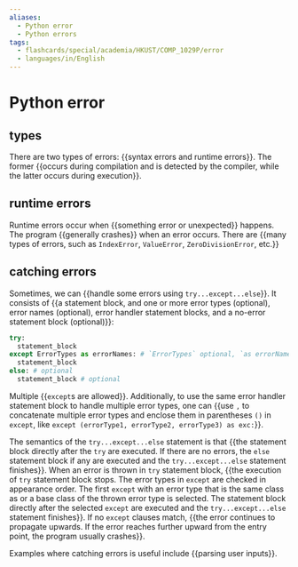 ```yaml
---
aliases:
  - Python error
  - Python errors
tags:
  - flashcards/special/academia/HKUST/COMP_1029P/error
  - languages/in/English
---
```


# Python error

## types

There are two types of errors: {{syntax errors and runtime errors}}. The former {{occurs during compilation and is detected by the compiler, while the latter occurs during execution}}.

## runtime errors

Runtime errors occur when {{something error or unexpected}} happens. The program {{generally crashes}} when an error occurs. There are {{many types of errors, such as `IndexError`, `ValueError`, `ZeroDivisionError`, etc.}}

## catching errors

Sometimes, we can {{handle some errors using `try...except...else`}}. It consists of {{a statement block, and one or more error types (optional), error names (optional), error handler statement blocks, and a no-error statement block (optional)}}:

```Python
try:
  statement_block
except ErrorTypes as errorNames: # `ErrorTypes` optional, `as errorNames` optional
  statement_block
else: # optional
  statement_block # optional
```

Multiple {{`except`s are allowed}}. Additionally, to use the same error handler statement block to handle multiple error types, one can {{use `,` to concatenate multiple error types and enclose them in parentheses `()` in `except`, like `except (errorType1, errorType2, errorType3) as exc:`}}.

The semantics of the `try...except...else` statement is that {{the statement block directly after the `try` are executed. If there are no errors, the `else` statement block if any are executed and the `try...except...else` statement finishes}}. When an error is thrown in `try` statement block, {{the execution of `try` statement block stops. The error types in `except` are checked in appearance order. The first `except` with an error type that is the same class as or a base class of the thrown error type is selected. The statement block directly after the selected `except` are executed and the `try...except...else` statement finishes}}. If no `except` clauses match, {{the error continues to propagate upwards. If the error reaches further upward from the entry point, the program usually crashes}}.

Examples where catching errors is useful include {{parsing user inputs}}.
